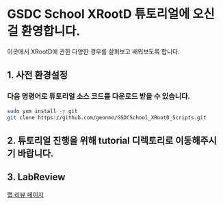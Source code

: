 # GSDC School XRootD 튜토리얼에 오신걸 환영합니다. 
이곳에서 XRootD에 관한 다양한 경우를 살펴보고 배워보도록 합니다.


## 1. 사전 환경설정
### 다음 명령어로 튜토리얼 소스 코드를 다운로드 받을 수 있습니다.
```bash
sudo yum install -y git
git clone https://github.com/geonmo/GSDCSchool_XRootD_Scripts.git
```
## 2. 튜토리얼 진행을 위해 tutorial 디렉토리로 이동해주시기 바랍니다.

## 3. LabReview
[랩 리뷰 페이지](https://docs.google.com/presentation/d/1LhSpf4y4DXm2n8P_ycvsQtaaI5mkxbxPL33kubLuKB8/edit#slide=id.g5e243d8a77_0_12)
